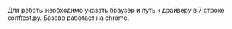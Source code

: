 Для работы необходимо указать браузер и путь к драйверу в 7 строке conftest.py. Базово работает на chrome.
